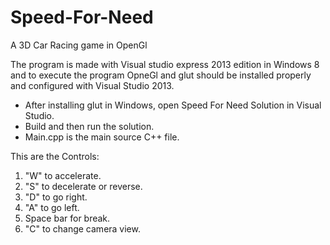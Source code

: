 Speed-For-Need
==============

A 3D Car Racing game in OpenGl

The program is made with Visual studio express 2013 edition in Windows 8 and to execute the program OpneGl and glut should be installed properly and configured with Visual Studio 2013.

* After installing glut in Windows, open Speed For Need Solution in Visual Studio. 
* Build and then run the solution. 
* Main.cpp is the main source C++ file.

This are the Controls:

1. "W" to accelerate.
2. "S" to decelerate or reverse. 
3. "D" to go right.
4. "A" to go left.
5. Space bar for break.
6. "C" to change camera view.
